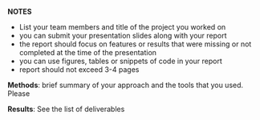 

**NOTES**

- List your team members and title of the project you worked on
- you can submit your presentation slides along with your report
- the report should focus on features or results that were missing or not completed at the time of the presentation 
- you can use figures, tables or snippets of code in your report
- report should not exceed 3-4 pages 



**Methods**: brief summary of your approach and the tools that you used. Please 

**Results**: See the list of deliverables 

